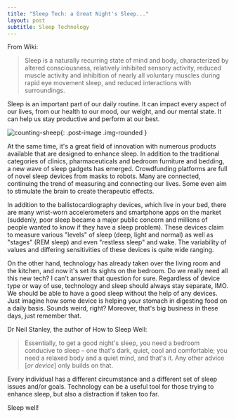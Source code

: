 ```yaml
---
title: "Sleep Tech: a Great Night's Sleep..."
layout: post
subtitle: Sleep Technology
---
```

From Wiki:
> Sleep is a naturally recurring state of mind and body, characterized by altered consciousness, relatively inhibited sensory activity, reduced muscle activity and inhibition of nearly all voluntary muscles during rapid eye movement sleep, and reduced interactions with surroundings.

Sleep is an important part of our daily routine. It can impact every aspect of our lives, from our health to our mood, our weight, and our mental state. It can help us stay productive and perform at our best.

![counting-sheep](/images/2020-01-05-sleep-tech.jpg){: .post-image .img-rounded }

At the same time, it's a great field of innovation with numerous products available that are designed to enhance sleep. In addition to the traditional categories of clinics, pharmaceuticals and bedroom furniture and bedding, a new wave of sleep gadgets has emerged. Crowdfunding platforms are full of novel sleep devices from masks to robots. Many are connected, continuing the trend of measuring and connecting our lives. Some even aim to stimulate the brain to create therapeutic effects.

In addition to the ballistocardiography devices, which live in your bed, there are many wrist-worn accelerometers and smartphone apps on the market (suddenly, poor sleep became a major public concern and millions of people wanted to know if they have a sleep problem). These devices claim to measure various "levels" of sleep (deep, light and normal) as well as "stages" (REM sleep) and even "restless sleep" and wake. The variability of values and differing sensitivities of these devices is quite wide ranging.

On the other hand, technology has already taken over the living room and the kitchen, and now it's set its sights on the bedroom. Do we really need all this new tech? I can't answer that question for sure. Regardless of device type or way of use, technology and sleep should always stay separate, IMO. We should be able to have a good sleep without the help of any devices. Just imagine how some device is helping your stomach in digesting food on a daily basis. Sounds weird, right? Moreover, that's big business in these days, just remember that.

Dr Neil Stanley, the author of How to Sleep Well:
> Essentially, to get a good night's sleep, you need a bedroom conducive to sleep – one that's dark, quiet, cool and comfortable; you need a relaxed body and a quiet mind, and that's it. Any other advice [*or device*] only builds on that.

Every individual has a different circumstance and a different set of sleep issues and/or goals. Technology can be a useful tool for those trying to enhance sleep, but also a distraction if taken too far.

Sleep well!
